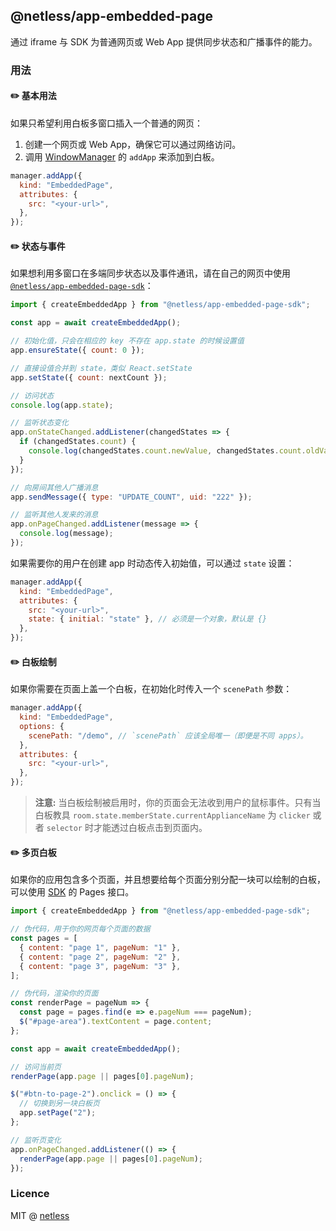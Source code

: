 ## @netless/app-embedded-page

通过 iframe 与 SDK 为普通网页或 Web App 提供同步状态和广播事件的能力。

### 用法

#### ✏️ 基本用法

如果只希望利用白板多窗口插入一个普通的网页：

1. 创建一个网页或 Web App，确保它可以通过网络访问。
2. 调用 [WindowManager](https://github.com/netless-io/window-manager) 的 `addApp` 来添加到白板。

```js
manager.addApp({
  kind: "EmbeddedPage",
  attributes: {
    src: "<your-url>",
  },
});
```

#### ✏️ 状态与事件

如果想利用多窗口在多端同步状态以及事件通讯，请在自己的网页中使用 [`@netless/app-embedded-page-sdk`](https://github.com/netless-io/netless-app/tree/master/packages/app-embedded-page-sdk)：

```js
import { createEmbeddedApp } from "@netless/app-embedded-page-sdk";

const app = await createEmbeddedApp();

// 初始化值，只会在相应的 key 不存在 app.state 的时候设置值
app.ensureState({ count: 0 });

// 直接设值合并到 state，类似 React.setState
app.setState({ count: nextCount });

// 访问状态
console.log(app.state);

// 监听状态变化
app.onStateChanged.addListener(changedStates => {
  if (changedStates.count) {
    console.log(changedStates.count.newValue, changedStates.count.oldValue);
  }
});

// 向房间其他人广播消息
app.sendMessage({ type: "UPDATE_COUNT", uid: "222" });

// 监听其他人发来的消息
app.onPageChanged.addListener(message => {
  console.log(message);
});
```

如果需要你的用户在创建 app 时动态传入初始值，可以通过 `state` 设置：

```js
manager.addApp({
  kind: "EmbeddedPage",
  attributes: {
    src: "<your-url>",
    state: { initial: "state" }, // 必须是一个对象，默认是 {}
  },
});
```

#### ✏️ 白板绘制

如果你需要在页面上盖一个白板，在初始化时传入一个 `scenePath` 参数：

```js
manager.addApp({
  kind: "EmbeddedPage",
  options: {
    scenePath: "/demo", // `scenePath` 应该全局唯一（即便是不同 apps）。
  },
  attributes: {
    src: "<your-url>",
  },
});
```

> **注意:** 当白板绘制被启用时，你的页面会无法收到用户的鼠标事件。只有当白板教具 `room.state.memberState.currentApplianceName` 为 `clicker` 或者 `selector` 时才能透过白板点击到页面内。

#### ✏️ 多页白板

如果你的应用包含多个页面，并且想要给每个页面分别分配一块可以绘制的白板，可以使用 [SDK](https://github.com/netless-io/netless-app/tree/master/packages/app-embedded-page-sdk) 的 Pages 接口。

```js
import { createEmbeddedApp } from "@netless/app-embedded-page-sdk";

// 伪代码，用于你的网页每个页面的数据
const pages = [
  { content: "page 1", pageNum: "1" },
  { content: "page 2", pageNum: "2" },
  { content: "page 3", pageNum: "3" },
];

// 伪代码，渲染你的页面
const renderPage = pageNum => {
  const page = pages.find(e => e.pageNum === pageNum);
  $("#page-area").textContent = page.content;
};

const app = await createEmbeddedApp();

// 访问当前页
renderPage(app.page || pages[0].pageNum);

$("#btn-to-page-2").onclick = () => {
  // 切换到另一块白板页
  app.setPage("2");
};

// 监听页变化
app.onPageChanged.addListener(() => {
  renderPage(app.page || pages[0].pageNum);
});
```

### Licence

MIT @ [netless](https://github.com/netless-io)

